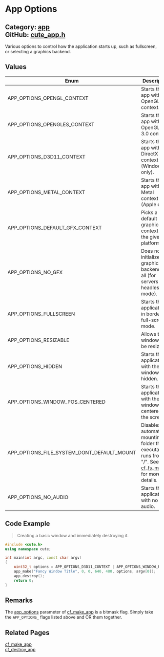 [](../header.md ':include')

# App Options

Category: [app](/api_reference?id=app)  
GitHub: [cute_app.h](https://github.com/RandyGaul/cute_framework/blob/master/include/cute_app.h)  
---

Various options to control how the application starts up, such as fullscreen, or selecting a graphics backend.

## Values

Enum | Description
--- | ---
APP_OPTIONS_OPENGL_CONTEXT | Starts the app with an OpenGL 3.3 context.
APP_OPTIONS_OPENGLES_CONTEXT | Starts the app with an OpenGL ES 3.0 context.
APP_OPTIONS_D3D11_CONTEXT | Starts the app with a DirectX 11 context (Windows only).
APP_OPTIONS_METAL_CONTEXT | Starts the app with a Metal context (Apple only).
APP_OPTIONS_DEFAULT_GFX_CONTEXT | Picks a good default graphics context for the given platform.
APP_OPTIONS_NO_GFX | Does not initialize any graphics backend at all (for servers or headless mode).
APP_OPTIONS_FULLSCREEN | Starts the application in borderless full-screen mode.
APP_OPTIONS_RESIZABLE | Allows the window to be resized.
APP_OPTIONS_HIDDEN | Starts the application with the window hidden.
APP_OPTIONS_WINDOW_POS_CENTERED | Starts the application with the window centered on the screen.
APP_OPTIONS_FILE_SYSTEM_DONT_DEFAULT_MOUNT | Disables automatically mounting the folder the executable runs from to "/". See [cf_fs_mount](/file/cf_fs_mount.md) for more details.
APP_OPTIONS_NO_AUDIO | Starts the application with no audio.

## Code Example

> Creating a basic window and immediately destroying it.

```cpp
#include <cute.h>
using namespace cute;

int main(int argc, const char argv)
{
    uint32_t options = APP_OPTIONS_D3D11_CONTEXT | APP_OPTIONS_WINDOW_POS_CENTERED;
    app_make("Fancy Window Title", 0, 0, 640, 480, options, argv[0]);
    app_destroy();
    return 0;
}
```

## Remarks

The [app_options](/app/app_options.md) parameter of [cf_make_app](/app/cf_make_app.md) is a bitmask flag. Simply take the `APP_OPTIONS_` flags listed above and OR them together.

## Related Pages

[cf_make_app](/app/cf_make_app.md)  
[cf_destroy_app](/app/cf_destroy_app.md)  
